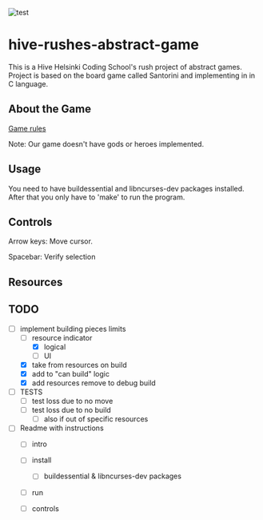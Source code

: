 ![test](https://cf.geekdo-images.com/9aMkHKzaLRXdxCYBbaR-Jg__imagepagezoom/img/iMr1cojNdOcXEjs9RR42TL95iS0=/fit-in/1200x900/filters:no_upscale():strip_icc()/pic2931136.jpg)

# hive-rushes-abstract-game

This is a Hive Helsinki Coding School's rush project of abstract games. Project is based on the board game called Santorini and implementing in in C language.

## About the Game

[Game rules](/resources/5d-santorini-rulebook.pdf)

Note: Our game doesn't have gods or heroes implemented.
## Usage

You need to have buildessential and libncurses-dev packages installed.
After that you only have to 'make' to run the program.

## Controls

Arrow keys: Move cursor.

Spacebar: Verify selection

## Resources



## TODO
-[ ] implement building pieces limits
    -[ ] resource indicator
        -[x] logical
        -[ ] UI
    -[x] take from resources on build
    -[x] add to "can build" logic
    -[x] add resources remove to debug build
-[ ] TESTS
    -[ ] test loss due to no move
    -[ ] test loss due to no build
        -[ ] also if out of specific resources
-[ ] Readme with instructions
    -[ ] intro
    -[ ] install
        - [ ] buildessential & libncurses-dev packages
    -[ ] run
    -[ ] controls

